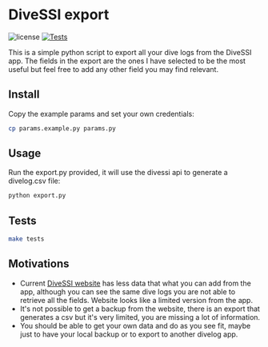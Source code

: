 # DiveSSI export

![license](https://img.shields.io/github/license/gerardpuig/divessi-export.svg)
[![Tests](https://github.com/gerardpuig/divessi-export/workflows/Tests/badge.svg)](https://github.com/gerardpuig/divessi-export/actions/workflows/tests.yml)

This is a simple python script to export all your dive logs from the DiveSSI app. The fields in the export are the ones I have selected to be the most useful but feel free to add any other field you may find relevant.

## Install

Copy the example params and set your own credentials:

```sh
cp params.example.py params.py
```

## Usage

Run the export.py provided, it will use the divessi api to generate a divelog.csv file:

```sh
python export.py
```

## Tests

```sh
make tests
```

## Motivations

- Current [DiveSSI website](https://divessi.com) has less data that what you can add from the app, although you can see the same dive logs you are not able to retrieve all the fields. Website looks like a limited version from the app.
- It's not possible to get a backup from the website, there is an export that generates a csv but it's very limited, you are missing a lot of information.
- You should be able to get your own data and do as you see fit, maybe just to have your local backup or to export to another divelog app.
